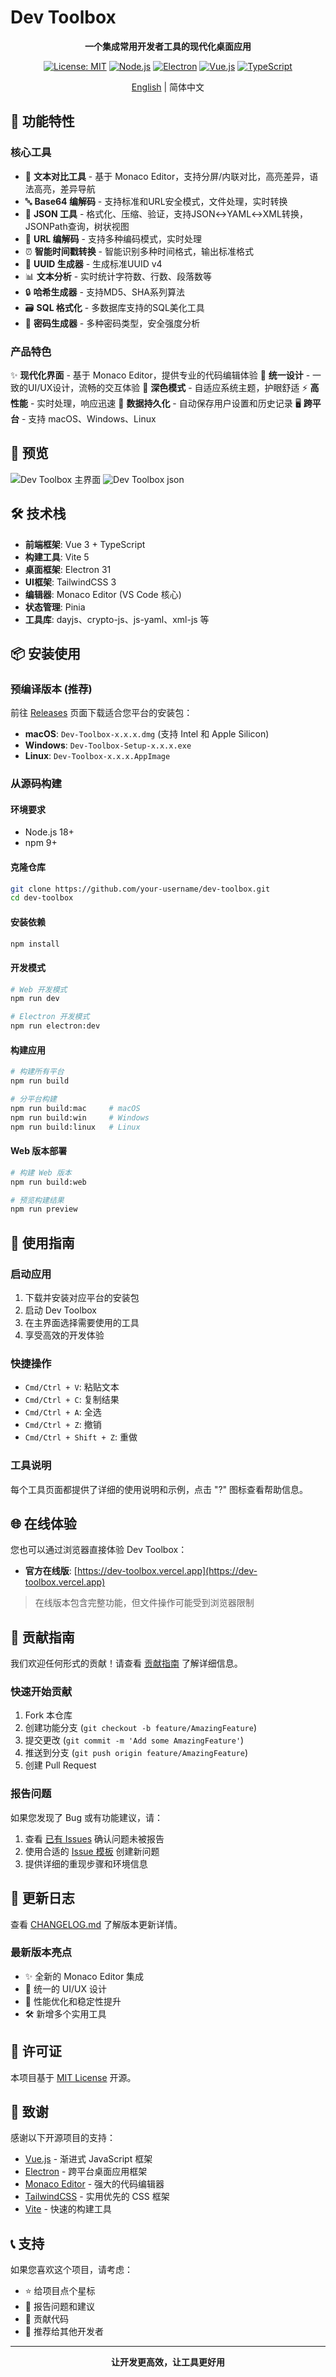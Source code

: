 # Dev Toolbox

<div align="center">

**一个集成常用开发者工具的现代化桌面应用**

[![License: MIT](https://img.shields.io/badge/License-MIT-yellow.svg)](https://opensource.org/licenses/MIT)
[![Node.js](https://img.shields.io/badge/Node.js-18+-green.svg)](https://nodejs.org/)
[![Electron](https://img.shields.io/badge/Electron-31+-blue.svg)](https://electronjs.org/)
[![Vue.js](https://img.shields.io/badge/Vue.js-3-green.svg)](https://vuejs.org/)
[![TypeScript](https://img.shields.io/badge/TypeScript-5+-blue.svg)](https://www.typescriptlang.org/)

[English](README.md) | 简体中文

</div>

## 🚀 功能特性

### 核心工具

- 📝 **文本对比工具** - 基于 Monaco Editor，支持分屏/内联对比，高亮差异，语法高亮，差异导航
- 🔤 **Base64 编解码** - 支持标准和URL安全模式，文件处理，实时转换
- 📄 **JSON 工具** - 格式化、压缩、验证，支持JSON↔YAML↔XML转换，JSONPath查询，树状视图
- 🔗 **URL 编解码** - 支持多种编码模式，实时处理
- ⏰ **智能时间戳转换** - 智能识别多种时间格式，输出标准格式
- 🔑 **UUID 生成器** - 生成标准UUID v4
- 📊 **文本分析** - 实时统计字符数、行数、段落数等
- 🔒 **哈希生成器** - 支持MD5、SHA系列算法
- 🗃️ **SQL 格式化** - 多数据库支持的SQL美化工具
- 🔐 **密码生成器** - 多种密码类型，安全强度分析

### 产品特色

✨ **现代化界面** - 基于 Monaco Editor，提供专业的代码编辑体验
🎨 **统一设计** - 一致的UI/UX设计，流畅的交互体验
🌙 **深色模式** - 自适应系统主题，护眼舒适
⚡ **高性能** - 实时处理，响应迅速
💾 **数据持久化** - 自动保存用户设置和历史记录
🖥️ **跨平台** - 支持 macOS、Windows、Linux

## 📸 预览

![Dev Toolbox 主界面](./public/image.png)
![Dev Toolbox json](./public/json.png)

## 🛠️ 技术栈

- **前端框架**: Vue 3 + TypeScript
- **构建工具**: Vite 5
- **桌面框架**: Electron 31
- **UI框架**: TailwindCSS 3
- **编辑器**: Monaco Editor (VS Code 核心)
- **状态管理**: Pinia
- **工具库**: dayjs、crypto-js、js-yaml、xml-js 等

## 📦 安装使用

### 预编译版本 (推荐)

前往 [Releases](../../releases) 页面下载适合您平台的安装包：

- **macOS**: `Dev-Toolbox-x.x.x.dmg` (支持 Intel 和 Apple Silicon)
- **Windows**: `Dev-Toolbox-Setup-x.x.x.exe`
- **Linux**: `Dev-Toolbox-x.x.x.AppImage`

### 从源码构建

#### 环境要求

- Node.js 18+
- npm 9+

#### 克隆仓库

```bash
git clone https://github.com/your-username/dev-toolbox.git
cd dev-toolbox
```

#### 安装依赖

```bash
npm install
```

#### 开发模式

```bash
# Web 开发模式
npm run dev

# Electron 开发模式
npm run electron:dev
```

#### 构建应用

```bash
# 构建所有平台
npm run build

# 分平台构建
npm run build:mac     # macOS
npm run build:win     # Windows
npm run build:linux   # Linux
```

#### Web 版本部署

```bash
# 构建 Web 版本
npm run build:web

# 预览构建结果
npm run preview
```

## 🎯 使用指南

### 启动应用

1. 下载并安装对应平台的安装包
2. 启动 Dev Toolbox
3. 在主界面选择需要使用的工具
4. 享受高效的开发体验

### 快捷操作

- `Cmd/Ctrl + V`: 粘贴文本
- `Cmd/Ctrl + C`: 复制结果
- `Cmd/Ctrl + A`: 全选
- `Cmd/Ctrl + Z`: 撤销
- `Cmd/Ctrl + Shift + Z`: 重做

### 工具说明

每个工具页面都提供了详细的使用说明和示例，点击 "?" 图标查看帮助信息。

## 🌐 在线体验

您也可以通过浏览器直接体验 Dev Toolbox：

- **官方在线版**: [https://dev-toolbox.vercel.app](https://dev-toolbox.vercel.app)

> 在线版本包含完整功能，但文件操作可能受到浏览器限制

## 🤝 贡献指南

我们欢迎任何形式的贡献！请查看 [贡献指南](CONTRIBUTING.md) 了解详细信息。

### 快速开始贡献

1. Fork 本仓库
2. 创建功能分支 (`git checkout -b feature/AmazingFeature`)
3. 提交更改 (`git commit -m 'Add some AmazingFeature'`)
4. 推送到分支 (`git push origin feature/AmazingFeature`)
5. 创建 Pull Request

### 报告问题

如果您发现了 Bug 或有功能建议，请：

1. 查看 [已有 Issues](../../issues) 确认问题未被报告
2. 使用合适的 [Issue 模板](../../issues/new/choose) 创建新问题
3. 提供详细的重现步骤和环境信息

## 📝 更新日志

查看 [CHANGELOG.md](CHANGELOG.md) 了解版本更新详情。

### 最新版本亮点

- ✨ 全新的 Monaco Editor 集成
- 🎨 统一的 UI/UX 设计
- 🚀 性能优化和稳定性提升
- 🛠️ 新增多个实用工具

## 📄 许可证

本项目基于 [MIT License](LICENSE) 开源。

## 🙏 致谢

感谢以下开源项目的支持：

- [Vue.js](https://vuejs.org/) - 渐进式 JavaScript 框架
- [Electron](https://electronjs.org/) - 跨平台桌面应用框架
- [Monaco Editor](https://microsoft.github.io/monaco-editor/) - 强大的代码编辑器
- [TailwindCSS](https://tailwindcss.com/) - 实用优先的 CSS 框架
- [Vite](https://vitejs.dev/) - 快速的构建工具

## 📞 支持

如果您喜欢这个项目，请考虑：

- ⭐ 给项目点个星标
- 🐛 报告问题和建议
- 🔧 贡献代码
- 📢 推荐给其他开发者

---

<div align="center">

**让开发更高效，让工具更好用**

</div>